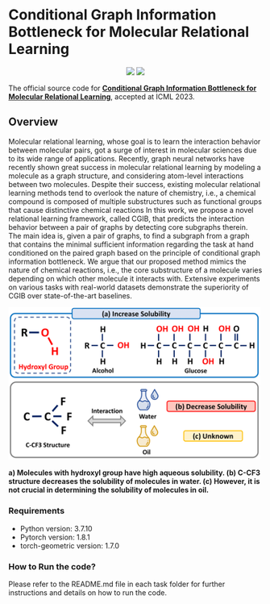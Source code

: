# Conditional Graph Information Bottleneck for Molecular Relational Learning

<p align="center">   
    <a href="https://pytorch.org/" alt="PyTorch">
      <img src="https://img.shields.io/badge/PyTorch-%23EE4C2C.svg?e&logo=PyTorch&logoColor=white" /></a>
    <a href="https://icml.cc/" alt="Conference">
        <img src="https://img.shields.io/badge/ICML'23-brightgreen" /></a>
</p>

The official source code for [**Conditional Graph Information Bottleneck for Molecular Relational Learning**](https://arxiv.org/abs/2305.01520), accepted at ICML 2023.

## Overview
Molecular relational learning, whose goal is to learn the interaction behavior between molecular pairs, got a surge of interest in molecular sciences due to its wide range of applications.
Recently, graph neural networks have recently shown great success in molecular relational learning by modeling a molecule as a graph structure, and considering atom-level interactions between two molecules.
Despite their success, existing molecular relational learning methods tend to overlook the nature of chemistry, i.e., a chemical compound is composed of multiple substructures such as functional groups that cause distinctive chemical reactions
In this work, we propose a novel relational learning framework, called CGIB, that predicts the interaction behavior between a pair of graphs by detecting core subgraphs therein.
The main idea is, given a pair of graphs, to find a subgraph from a graph that contains the minimal sufficient information regarding the task at hand conditioned on the paired graph based on the principle of conditional graph information bottleneck.
We argue that our proposed method mimics the nature of chemical reactions, i.e., the core substructure of a molecule varies depending on which other molecule it interacts with. 
Extensive experiments on various tasks with real-world datasets demonstrate the superiority of CGIB over state-of-the-art baselines.

<img src="imgs/Figure1.png" width="500px"></img> 

**a) Molecules with hydroxyl group have high aqueous solubility. (b) C-CF3 structure decreases the solubility of molecules in water. (c) However, it is not crucial in determining the solubility of molecules in oil.**

### Requirements

- Python version: 3.7.10
- Pytorch version: 1.8.1
- torch-geometric version: 1.7.0

### How to Run the code?

Please refer to the README.md file in each task folder for further instructions and details on how to run the code.
